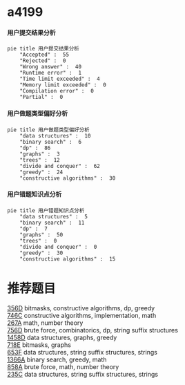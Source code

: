 # a4199

<!-- tabs:start -->



#### **用户提交结果分析**

```mermaid
pie title 用户提交结果分析
    "Accepted" :  55
    "Rejected" :  0
    "Wrong answer" :  40
    "Runtime error" :  1
    "Time limit exceeded" :  4
    "Memory limit exceeded" :  0
    "Compilation error" :  0
    "Partial" :  0
```

#### **用户做题类型偏好分析**

```mermaid
pie title 用户做题类型偏好分析
    "data structures" :  10
    "binary search" :  6
    "dp" :  86
    "graphs" :  3
    "trees" :  12
    "divide and conquer" :  62
    "greedy" :  24
    "constructive algorithms" :  30
```
#### **用户错题知识点分析**

```mermaid
pie title 用户错题知识点分析
    "data structures" :  5
    "binary search" :  11
    "dp" :  7
    "graphs" :  50
    "trees" :  0
    "divide and conquer" :  0
    "greedy" :  30
    "constructive algorithms" :  15
```



<!-- tabs:end -->
# 推荐题目
[356D](https://codeforces.com/contest/356/problem/D)		bitmasks,
                        constructive algorithms,
                        dp,
                        greedy		  
[746C](https://codeforces.com/contest/746/problem/C)		constructive algorithms,
                        implementation,
                        math		  
[267A](https://codeforces.com/contest/267/problem/A)		math,
                        number theory		  
[756D](https://codeforces.com/contest/756/problem/D)		brute force,
                        combinatorics,
                        dp,
                        string suffix structures		  
[1458D](https://codeforces.com/contest/1458/problem/D)		data structures,
                        graphs,
                        greedy		  
[718E](https://codeforces.com/contest/718/problem/E)		bitmasks,
                        graphs		  
[653F](https://codeforces.com/contest/653/problem/F)		data structures,
                        string suffix structures,
                        strings		  
[1366A](https://codeforces.com/contest/1366/problem/A)		binary search,
                        greedy,
                        math		  
[858A](https://codeforces.com/contest/858/problem/A)		brute force,
                        math,
                        number theory		  
[235C](https://codeforces.com/contest/235/problem/C)		data structures,
                        string suffix structures,
                        strings		  
